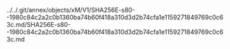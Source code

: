 ../../.git/annex/objects/xM/V1/SHA256E-s80--1980c84c2a2c0b1360ba74b60f418a310d3d2b74cfa1e1159271849769c0c63c.md/SHA256E-s80--1980c84c2a2c0b1360ba74b60f418a310d3d2b74cfa1e1159271849769c0c63c.md